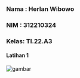 ### Nama : Herlan Wibowo
### NIM  : 312210324
### Kelas: TI.22.A3

#### Latihan 1
![gambar](https://user-images.githubusercontent.com/106060694/212913692-954c230b-f075-4803-8529-b56039233127.png)

